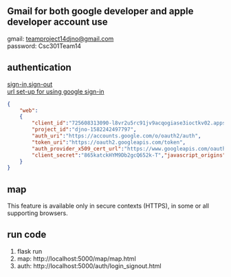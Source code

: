 ## Gmail for both google developer and apple developer account use
gmail: teamproject14djno@gmail.com <br>
password: Csc301Team14<br>



## authentication
[sign-in,sign-out](https://developers.google.com/identity/sign-in/web)<br>
[url set-up for using google sign-in](https://developers.google.com/identity/sign-in/web/server-side-flow)<br>
```json
{
    "web":
    {
        "client_id":"725608313090-l8vr2u5rc91jv9acqogiase3ioctkv02.apps.googleusercontent.com",
        "project_id":"djno-1582242497797",
        "auth_uri":"https://accounts.google.com/o/oauth2/auth",
        "token_uri":"https://oauth2.googleapis.com/token",
        "auth_provider_x509_cert_url":"https://www.googleapis.com/oauth2/v1/certs",
        "client_secret":"865katckHYM9Db2gcQ652k-T","javascript_origins":["http://localhost:5000"]
    }
}
```
## map
This feature is available only in secure contexts (HTTPS), in some or all supporting browsers.


## run code
1. flask run <br>
2. map: http://localhost:5000/map/map.html <br> 
3. auth: http://localhost:5000/auth/login_signout.html